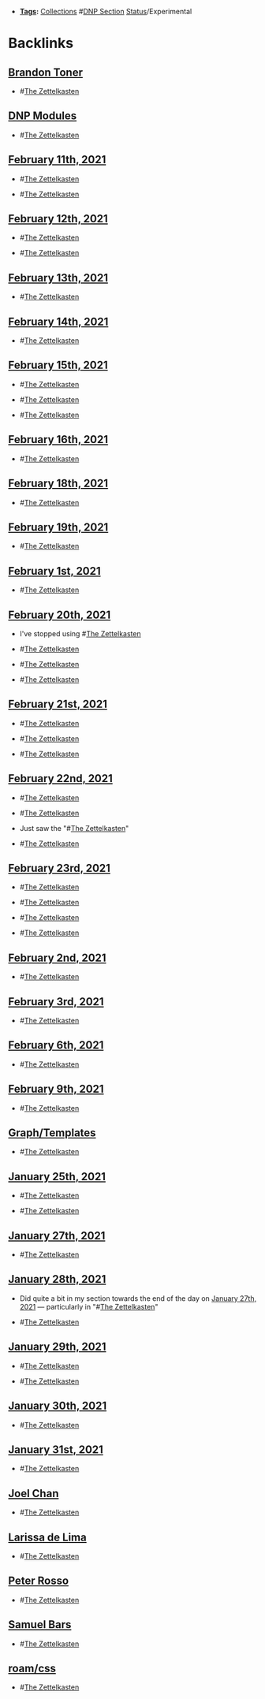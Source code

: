 - **[Tags](<Tags.md>):** [Collections](<Collections.md>) #[DNP Section](<DNP Section.md>) [Status](<Status.md>)/Experimental

# Backlinks
## [Brandon Toner](<Brandon Toner.md>)
- #[The Zettelkasten](<The Zettelkasten.md>)

## [DNP Modules](<DNP Modules.md>)
- #[The Zettelkasten](<The Zettelkasten.md>)

## [February 11th, 2021](<February 11th, 2021.md>)
- #[The Zettelkasten](<The Zettelkasten.md>)

- #[The Zettelkasten](<The Zettelkasten.md>)

## [February 12th, 2021](<February 12th, 2021.md>)
- #[The Zettelkasten](<The Zettelkasten.md>)

- #[The Zettelkasten](<The Zettelkasten.md>)

## [February 13th, 2021](<February 13th, 2021.md>)
- #[The Zettelkasten](<The Zettelkasten.md>)

## [February 14th, 2021](<February 14th, 2021.md>)
- #[The Zettelkasten](<The Zettelkasten.md>)

## [February 15th, 2021](<February 15th, 2021.md>)
- #[The Zettelkasten](<The Zettelkasten.md>)

- #[The Zettelkasten](<The Zettelkasten.md>)

- #[The Zettelkasten](<The Zettelkasten.md>)

## [February 16th, 2021](<February 16th, 2021.md>)
- #[The Zettelkasten](<The Zettelkasten.md>)

## [February 18th, 2021](<February 18th, 2021.md>)
- #[The Zettelkasten](<The Zettelkasten.md>)

## [February 19th, 2021](<February 19th, 2021.md>)
- #[The Zettelkasten](<The Zettelkasten.md>)

## [February 1st, 2021](<February 1st, 2021.md>)
- #[The Zettelkasten](<The Zettelkasten.md>)

## [February 20th, 2021](<February 20th, 2021.md>)
- I've stopped using #[The Zettelkasten](<The Zettelkasten.md>)

- #[The Zettelkasten](<The Zettelkasten.md>)

- #[The Zettelkasten](<The Zettelkasten.md>)

- #[The Zettelkasten](<The Zettelkasten.md>)

## [February 21st, 2021](<February 21st, 2021.md>)
- #[The Zettelkasten](<The Zettelkasten.md>)

- #[The Zettelkasten](<The Zettelkasten.md>)

- #[The Zettelkasten](<The Zettelkasten.md>)

## [February 22nd, 2021](<February 22nd, 2021.md>)
- #[The Zettelkasten](<The Zettelkasten.md>)

- #[The Zettelkasten](<The Zettelkasten.md>)

- Just saw the "#[The Zettelkasten](<The Zettelkasten.md>)"

- #[The Zettelkasten](<The Zettelkasten.md>)

## [February 23rd, 2021](<February 23rd, 2021.md>)
- #[The Zettelkasten](<The Zettelkasten.md>)

- #[The Zettelkasten](<The Zettelkasten.md>)

- #[The Zettelkasten](<The Zettelkasten.md>)

- #[The Zettelkasten](<The Zettelkasten.md>)

## [February 2nd, 2021](<February 2nd, 2021.md>)
- #[The Zettelkasten](<The Zettelkasten.md>)

## [February 3rd, 2021](<February 3rd, 2021.md>)
- #[The Zettelkasten](<The Zettelkasten.md>)

## [February 6th, 2021](<February 6th, 2021.md>)
- #[The Zettelkasten](<The Zettelkasten.md>)

## [February 9th, 2021](<February 9th, 2021.md>)
- #[The Zettelkasten](<The Zettelkasten.md>)

## [Graph/Templates](<Graph/Templates.md>)
- #[The Zettelkasten](<The Zettelkasten.md>)

## [January 25th, 2021](<January 25th, 2021.md>)
- #[The Zettelkasten](<The Zettelkasten.md>)

- #[The Zettelkasten](<The Zettelkasten.md>)

## [January 27th, 2021](<January 27th, 2021.md>)
- #[The Zettelkasten](<The Zettelkasten.md>)

## [January 28th, 2021](<January 28th, 2021.md>)
- Did quite a bit in my section towards the end of the day on [January 27th, 2021](<January 27th, 2021.md>) — particularly in "#[The Zettelkasten](<The Zettelkasten.md>)"

- #[The Zettelkasten](<The Zettelkasten.md>)

## [January 29th, 2021](<January 29th, 2021.md>)
- #[The Zettelkasten](<The Zettelkasten.md>)

- #[The Zettelkasten](<The Zettelkasten.md>)

## [January 30th, 2021](<January 30th, 2021.md>)
- #[The Zettelkasten](<The Zettelkasten.md>)

## [January 31st, 2021](<January 31st, 2021.md>)
- #[The Zettelkasten](<The Zettelkasten.md>)

## [Joel Chan](<Joel Chan.md>)
- #[The Zettelkasten](<The Zettelkasten.md>)

## [Larissa de Lima](<Larissa de Lima.md>)
- #[The Zettelkasten](<The Zettelkasten.md>)

## [Peter Rosso](<Peter Rosso.md>)
- #[The Zettelkasten](<The Zettelkasten.md>)

## [Samuel Bars](<Samuel Bars.md>)
- #[The Zettelkasten](<The Zettelkasten.md>)

## [roam/css](<roam/css.md>)
- #[The Zettelkasten](<The Zettelkasten.md>)

